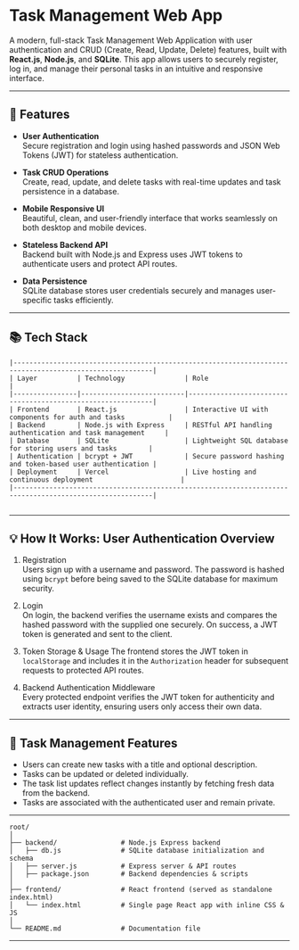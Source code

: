 # Task Management Web App

A modern, full-stack Task Management Web Application with user authentication and CRUD (Create, Read, Update, Delete) features, built with **React.js**, **Node.js**, and **SQLite**. This app allows users to securely register, log in, and manage their personal tasks in an intuitive and responsive interface.

---

## 🚀 Features

- **User Authentication**  
  Secure registration and login using hashed passwords and JSON Web Tokens (JWT) for stateless authentication.

- **Task CRUD Operations**  
  Create, read, update, and delete tasks with real-time updates and task persistence in a database.

- **Mobile Responsive UI**  
  Beautiful, clean, and user-friendly interface that works seamlessly on both desktop and mobile devices.

- **Stateless Backend API**  
  Backend built with Node.js and Express uses JWT tokens to authenticate users and protect API routes.

- **Data Persistence**  
  SQLite database stores user credentials securely and manages user-specific tasks efficiently.

---

## 📚 Tech Stack

```
|---------------------------------------------------------------------------------------------------------|
| Layer          | Technology               | Role                                                        |
|----------------|--------------------------|-------------------------------------------------------------|
| Frontend       | React.js                 | Interactive UI with components for auth and tasks           |
| Backend        | Node.js with Express     | RESTful API handling authentication and task management     |
| Database       | SQLite                   | Lightweight SQL database for storing users and tasks        |
| Authentication | bcrypt + JWT             | Secure password hashing and token-based user authentication |
| Deployment     | Vercel                   | Live hosting and continuous deployment                      |
|---------------------------------------------------------------------------------------------------------|
 
 ```
---

## 💡 How It Works: User Authentication Overview

1. Registration  
   Users sign up with a username and password. The password is hashed using `bcrypt` before being saved to the SQLite database for maximum security.

2. Login  
   On login, the backend verifies the username exists and compares the hashed password with the supplied one securely. On success, a JWT token is generated and sent to the client.

3. Token Storage & Usage
   The frontend stores the JWT token in `localStorage` and includes it in the `Authorization` header for subsequent requests to protected API routes.

4. Backend Authentication Middleware  
   Every protected endpoint verifies the JWT token for authenticity and extracts user identity, ensuring users only access their own data.

---

## 🎯 Task Management Features

- Users can create new tasks with a title and optional description.
- Tasks can be updated or deleted individually.
- The task list updates reflect changes instantly by fetching fresh data from the backend.
- Tasks are associated with the authenticated user and remain private.

---
```
root/
│
├── backend/                # Node.js Express backend
│   ├── db.js               # SQLite database initialization and schema
│   ├── server.js           # Express server & API routes
│   ├── package.json        # Backend dependencies & scripts
│
├── frontend/               # React frontend (served as standalone index.html)
│   └── index.html          # Single page React app with inline CSS & JS
│
└── README.md               # Documentation file

```
---


